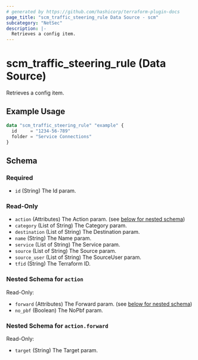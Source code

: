 ```yaml
---
# generated by https://github.com/hashicorp/terraform-plugin-docs
page_title: "scm_traffic_steering_rule Data Source - scm"
subcategory: "NetSec"
description: |-
  Retrieves a config item.
---
```


# scm_traffic_steering_rule (Data Source)

Retrieves a config item.

## Example Usage

```terraform
data "scm_traffic_steering_rule" "example" {
  id     = "1234-56-789"
  folder = "Service Connections"
}
```

<!-- schema generated by tfplugindocs -->
## Schema

### Required

- `id` (String) The Id param.

### Read-Only

- `action` (Attributes) The Action param. (see [below for nested schema](#nestedatt--action))
- `category` (List of String) The Category param.
- `destination` (List of String) The Destination param.
- `name` (String) The Name param.
- `service` (List of String) The Service param.
- `source` (List of String) The Source param.
- `source_user` (List of String) The SourceUser param.
- `tfid` (String) The Terraform ID.

<a id="nestedatt--action"></a>
### Nested Schema for `action`

Read-Only:

- `forward` (Attributes) The Forward param. (see [below for nested schema](#nestedatt--action--forward))
- `no_pbf` (Boolean) The NoPbf param.

<a id="nestedatt--action--forward"></a>
### Nested Schema for `action.forward`

Read-Only:

- `target` (String) The Target param.
